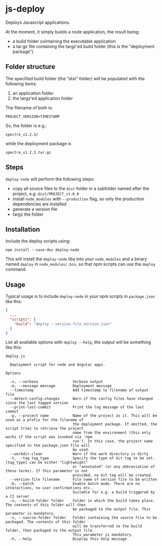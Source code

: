 js-deploy
===========

Deploys Javascript applications.

At the moment, it simply builds a node application, the result being:

* a build folder cointaining the executable application
* a tar.gz file containing the targz'ed build folder (this is the "deployment package")

## Folder structure

The specified build folder (the "dist" folder) will be populated with the following items:

1. an application folder
2. the targz'ed application folder

The filename of both is:

    PROJECT_VERSION+TIMESTAMP

So, the folder is e.g.:

    spectre_v1.2.3/

while the deployment package is

    spectre_v1.2.3.tar.gz

## Steps

`deploy-node` will perform the following steps:

* copy all source files to the `dist` folder in a subfolder named after the project, e.g. `dist/PROJECT_v1.0.0`
* install `node_modules` with `--production` flag, so only the production dependencies are installed
* generate a version file
* targz the folder

## Installation

Include the deploy scripts using:

    npm install --save-dev deploy-node

This will install the `deploy-node` libs into your `node_modules` and a binary named `deploy` in `node_modules/.bin`, so that npm scripts can use the `deploy` command.

## Usage

Typical usage is to include `deploy-node` in your npm scripts in `package.json` like this:

```json
{
  ...
  "scripts": {
	"build": "deploy --version-file version.json"
  }
}
```

List all available options with `deploy --help`, the output will be something like this:

```
deploy.js

  Deployment script for node and Angular apps.

Options

  -v, --verbose                Verbose output
  -m, --message message        Deployment message
  --timestamp                  Add timestamp to filename of output file
  --detect-config-changes      Warn if the config files have changed since the last tagged version
  --print-last-commit          Print the log message of the last commit
  -p, --project name           Name of the project as it. This will be used as a prefix for the filename of
                               the deployment package. If omitted, the script tries to retrieve the project
                               name from the environment (this only works if the script was invoked via 'npm
                               run'). In this case, the project name specified in the package.json file will
                               be used.
  --workdir-clean              Warn if the work directory is dirty
  -t, --tag tag_type           Specify the type of Git tag to be set. [tag_type] can be either "lightweight"
                               or "annotated" (or any abbreviation of these terms). If this parameter is not
                               provided, no Git tag will be created.
  --version-file filename      File name of version file to be written
  -b, --batch                  Enable batch mode. There are no interactions, no user confirmations etc.
                               Suitable for e.g. a build triggered by a CI server
  -o, --build-folder folder    Folder in which the build takes place. The contents of this folder will then
                               be packaged to the output file. This parameter is mandatory.
  -s, --source-folder folder   Folder containing the source file to be packaged. The contents of this folder
                               will be transferred to the build folder, then packaged to the output file.
                               This parameter is mandatory.
  -h, --help                   Display this help message
  ```
